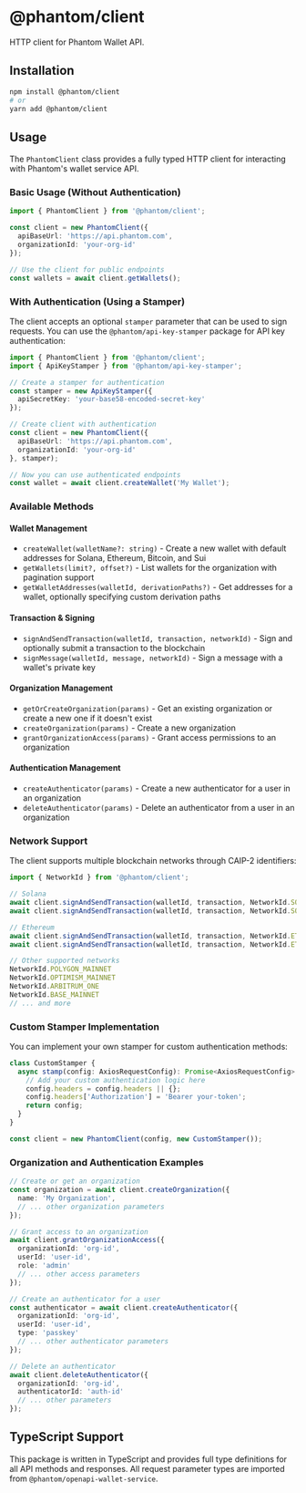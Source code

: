 # @phantom/client

HTTP client for Phantom Wallet API.

## Installation

```bash
npm install @phantom/client
# or
yarn add @phantom/client
```

## Usage

The `PhantomClient` class provides a fully typed HTTP client for interacting with Phantom's wallet service API.

### Basic Usage (Without Authentication)

```typescript
import { PhantomClient } from '@phantom/client';

const client = new PhantomClient({
  apiBaseUrl: 'https://api.phantom.com',
  organizationId: 'your-org-id'
});

// Use the client for public endpoints
const wallets = await client.getWallets();
```

### With Authentication (Using a Stamper)

The client accepts an optional `stamper` parameter that can be used to sign requests. You can use the `@phantom/api-key-stamper` package for API key authentication:

```typescript
import { PhantomClient } from '@phantom/client';
import { ApiKeyStamper } from '@phantom/api-key-stamper';

// Create a stamper for authentication
const stamper = new ApiKeyStamper({
  apiSecretKey: 'your-base58-encoded-secret-key'
});

// Create client with authentication
const client = new PhantomClient({
  apiBaseUrl: 'https://api.phantom.com',
  organizationId: 'your-org-id'
}, stamper);

// Now you can use authenticated endpoints
const wallet = await client.createWallet('My Wallet');
```

### Available Methods

#### Wallet Management
- `createWallet(walletName?: string)` - Create a new wallet with default addresses for Solana, Ethereum, Bitcoin, and Sui
- `getWallets(limit?, offset?)` - List wallets for the organization with pagination support
- `getWalletAddresses(walletId, derivationPaths?)` - Get addresses for a wallet, optionally specifying custom derivation paths

#### Transaction & Signing
- `signAndSendTransaction(walletId, transaction, networkId)` - Sign and optionally submit a transaction to the blockchain
- `signMessage(walletId, message, networkId)` - Sign a message with a wallet's private key

#### Organization Management
- `getOrCreateOrganization(params)` - Get an existing organization or create a new one if it doesn't exist
- `createOrganization(params)` - Create a new organization
- `grantOrganizationAccess(params)` - Grant access permissions to an organization

#### Authentication Management
- `createAuthenticator(params)` - Create a new authenticator for a user in an organization
- `deleteAuthenticator(params)` - Delete an authenticator from a user in an organization

### Network Support

The client supports multiple blockchain networks through CAIP-2 identifiers:

```typescript
import { NetworkId } from '@phantom/client';

// Solana
await client.signAndSendTransaction(walletId, transaction, NetworkId.SOLANA_MAINNET);
await client.signAndSendTransaction(walletId, transaction, NetworkId.SOLANA_DEVNET);

// Ethereum
await client.signAndSendTransaction(walletId, transaction, NetworkId.ETHEREUM_MAINNET);
await client.signAndSendTransaction(walletId, transaction, NetworkId.ETHEREUM_SEPOLIA);

// Other supported networks
NetworkId.POLYGON_MAINNET
NetworkId.OPTIMISM_MAINNET
NetworkId.ARBITRUM_ONE
NetworkId.BASE_MAINNET
// ... and more
```

### Custom Stamper Implementation

You can implement your own stamper for custom authentication methods:

```typescript
class CustomStamper {
  async stamp(config: AxiosRequestConfig): Promise<AxiosRequestConfig> {
    // Add your custom authentication logic here
    config.headers = config.headers || {};
    config.headers['Authorization'] = 'Bearer your-token';
    return config;
  }
}

const client = new PhantomClient(config, new CustomStamper());
```

### Organization and Authentication Examples

```typescript
// Create or get an organization
const organization = await client.createOrganization({
  name: 'My Organization',
  // ... other organization parameters
});

// Grant access to an organization
await client.grantOrganizationAccess({
  organizationId: 'org-id',
  userId: 'user-id',
  role: 'admin'
  // ... other access parameters
});

// Create an authenticator for a user
const authenticator = await client.createAuthenticator({
  organizationId: 'org-id',
  userId: 'user-id',
  type: 'passkey'
  // ... other authenticator parameters
});

// Delete an authenticator
await client.deleteAuthenticator({
  organizationId: 'org-id',
  authenticatorId: 'auth-id'
  // ... other parameters
});
```

## TypeScript Support

This package is written in TypeScript and provides full type definitions for all API methods and responses. All request parameter types are imported from `@phantom/openapi-wallet-service`.